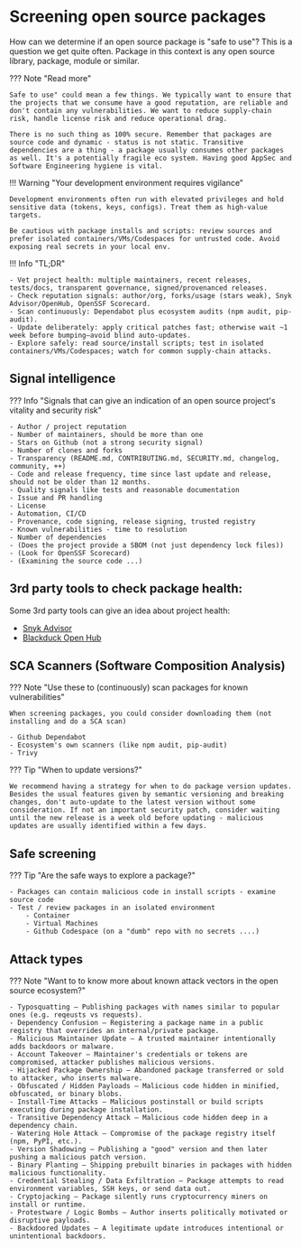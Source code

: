 # Screening open source packages

How can we determine if an open source package is "safe to use"? This is a question we get quite often. Package in this context is any open source library, package, module or similar.

??? Note "Read more"

    Safe to use" could mean a few things. We typically want to ensure that the projects that we consume have a good reputation, are reliable and don't contain any vulnerabilities. We want to reduce supply-chain risk, handle license risk and reduce operational drag.

    There is no such thing as 100% secure. Remember that packages are source code and dynamic - status is not static. Transitive dependencies are a thing - a package usually consumes other packages as well. It's a potentially fragile eco system. Having good AppSec and Software Engineering hygiene is vital.

!!! Warning "Your development environment requires vigilance"

    Development environments often run with elevated privileges and hold sensitive data (tokens, keys, configs). Treat them as high‑value targets.

    Be cautious with package installs and scripts: review sources and prefer isolated containers/VMs/Codespaces for untrusted code. Avoid exposing real secrets in your local env.


!!! Info "TL;DR"

    - Vet project health: multiple maintainers, recent releases, tests/docs, transparent governance, signed/provenanced releases.
    - Check reputation signals: author/org, forks/usage (stars weak), Snyk Advisor/OpenHub, OpenSSF Scorecard.
    - Scan continuously: Dependabot plus ecosystem audits (npm audit, pip-audit).
    - Update deliberately: apply critical patches fast; otherwise wait ~1 week before bumping—avoid blind auto-updates.
    - Explore safely: read source/install scripts; test in isolated containers/VMs/Codespaces; watch for common supply-chain attacks.

## Signal intelligence

??? Info "Signals that can give an indication of an open source project's vitality and security risk"

    - Author / project reputation
    - Number of maintainers, should be more than one
    - Stars on Github (not a strong security signal)
    - Number of clones and forks
    - Transparency (README.md, CONTRIBUTING.md, SECURITY.md, changelog, community, ++)
    - Code and release frequency, time since last update and release, should not be older than 12 months.
    - Quality signals like tests and reasonable documentation
    - Issue and PR handling
    - License
    - Automation, CI/CD
    - Provenance, code signing, release signing, trusted registry
    - Known vulnerabilities - time to resolution
    - Number of dependencies
    - (Does the project provide a SBOM (not just dependency lock files))
    - (Look for OpenSSF Scorecard)
    - (Examining the source code ...)
  

## 3rd party tools to check package health:

Some 3rd party tools can give an idea about project health:

- [Snyk Advisor](https://snyk.io/advisor/)
- [Blackduck Open Hub](https://openhub.net/)

## SCA Scanners (Software Composition Analysis)

??? Note "Use these to (continuously) scan packages for known vulnerabilities"

    When screening packages, you could consider downloading them (not installing and do a SCA scan)

    - Github Dependabot
    - Ecosystem's own scanners (like npm audit, pip-audit)
    - Trivy

??? Tip "When to update versions?"

    We recommend having a strategy for when to do package version updates. Besides the usual features given by semantic versioning and breaking changes, don't auto-update to the latest version without some consideration. If not an important security patch, consider waiting until the new release is a week old before updating - malicious updates are usually identified within a few days.

## Safe screening 

??? Tip "Are the safe ways to explore a package?"

    - Packages can contain malicious code in install scripts - examine source code
    - Test / review packages in an isolated environment
        - Container
        - Virtual Machines
        - Github Codespace (on a "dumb" repo with no secrets ....)

## Attack types

??? Note "Want to to know more about known attack vectors in the open source ecosystem?"

    - Typosquatting – Publishing packages with names similar to popular ones (e.g. reqeusts vs requests).
    - Dependency Confusion – Registering a package name in a public registry that overrides an internal/private package.
    - Malicious Maintainer Update – A trusted maintainer intentionally adds backdoors or malware.
    - Account Takeover – Maintainer's credentials or tokens are compromised, attacker publishes malicious versions.
    - Hijacked Package Ownership – Abandoned package transferred or sold to attacker, who inserts malware.
    - Obfuscated / Hidden Payloads – Malicious code hidden in minified, obfuscated, or binary blobs.
    - Install-Time Attacks – Malicious postinstall or build scripts executing during package installation.
    - Transitive Dependency Attack – Malicious code hidden deep in a dependency chain.
    - Watering Hole Attack – Compromise of the package registry itself (npm, PyPI, etc.).
    - Version Shadowing – Publishing a "good" version and then later pushing a malicious patch version.
    - Binary Planting – Shipping prebuilt binaries in packages with hidden malicious functionality.
    - Credential Stealing / Data Exfiltration – Package attempts to read environment variables, SSH keys, or send data out.
    - Cryptojacking – Package silently runs cryptocurrency miners on install or runtime.
    - Protestware / Logic Bombs – Author inserts politically motivated or disruptive payloads.
    - Backdoored Updates – A legitimate update introduces intentional or unintentional backdoors.
